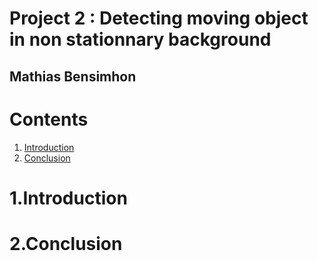 # Project 2 : Detecting moving object in non stationnary background
## Mathias Bensimhon

# Contents

1. [Introduction](#1.Introduction)
2. [Conclusion](#2.Conclusion)


# 1.Introduction

# 2.Conclusion